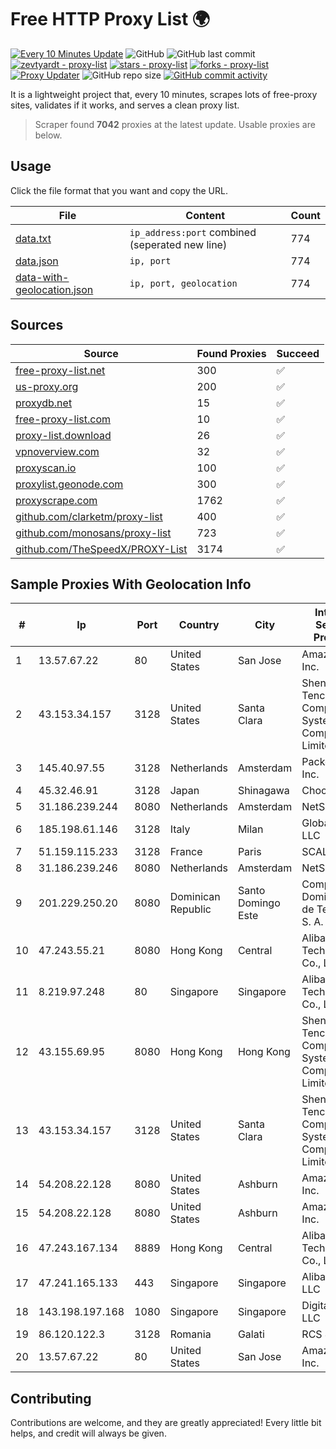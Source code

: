 
# Free HTTP Proxy List 🌍

[![Every 10 Minutes Update](https://github.com/mertguvencli/http-proxy-list/actions/workflows/main.yml/badge.svg?branch=main)](https://github.com/mertguvencli/http-proxy-list/actions/workflows/main.yml)
![GitHub](https://img.shields.io/github/license/mertguvencli/http-proxy-list)
![GitHub last commit](https://img.shields.io/github/last-commit/mertguvencli/http-proxy-list)
[![zevtyardt - proxy-list](https://img.shields.io/static/v1?label=zevtyardt&message=proxy-list&color=blue&logo=github)](https://github.com/zevtyardt/proxy-list "Go to GitHub repo")
[![stars - proxy-list](https://img.shields.io/github/stars/zevtyardt/proxy-list?style=social)](https://github.com/zevtyardt/proxy-list)
[![forks - proxy-list](https://img.shields.io/github/forks/zevtyardt/proxy-list?style=social)](https://github.com/zevtyardt/proxy-list)
[![Proxy Updater](https://github.com/zevtyardt/proxy-list/workflows/Proxy%20Updater/badge.svg)](https://github.com/zevtyardt/proxy-list/actions?query=workflow:"Proxy+Updater")
![GitHub repo size](https://img.shields.io/github/repo-size/zevtyardt/proxy-list)
[![GitHub commit activity](https://img.shields.io/github/commit-activity/m/zevtyardt/proxy-list?logo=commits)](https://github.com/zevtyardt/proxy-list/commits/main)

It is a lightweight project that, every 10 minutes, scrapes lots of free-proxy sites, validates if it works, and serves a clean proxy list.

> Scraper found **7042** proxies at the latest update. Usable proxies are below.

## Usage

Click the file format that you want and copy the URL.

|File|Content|Count|
|----|-------|-----|
|[data.txt](https://raw.githubusercontent.com/mertguvencli/http-proxy-list/main/proxy-list/data.txt)|`ip_address:port` combined (seperated new line)|774|
|[data.json](https://raw.githubusercontent.com/mertguvencli/http-proxy-list/main/proxy-list/data.json)|`ip, port`|774|
|[data-with-geolocation.json](https://raw.githubusercontent.com/mertguvencli/http-proxy-list/main/proxy-list/data-with-geolocation.json)|`ip, port, geolocation`|774|

## Sources

|Source|Found Proxies|Succeed|
|------|-------------|-------|
|[free-proxy-list.net](https://free-proxy-list.net)|300|✅|
|[us-proxy.org](https://www.us-proxy.org)|200|✅|
|[proxydb.net](http://proxydb.net)|15|✅|
|[free-proxy-list.com](https://free-proxy-list.com/?page=&port=&type%5B%5D=http&type%5B%5D=https&up_time=0&search=Search)|10|✅|
|[proxy-list.download](https://www.proxy-list.download/HTTP)|26|✅|
|[vpnoverview.com](https://vpnoverview.com/privacy/anonymous-browsing/free-proxy-servers)|32|✅|
|[proxyscan.io](https://www.proxyscan.io)|100|✅|
|[proxylist.geonode.com](https://proxylist.geonode.com/api/proxy-list?limit=300&page=1&sort_by=lastChecked&sort_type=desc&protocols=http,https)|300|✅|
|[proxyscrape.com](https://api.proxyscrape.com/v2/?request=displayproxies&protocol=http&timeout=10000&country=all&ssl=all&anonymity=all)|1762|✅|
|[github.com/clarketm/proxy-list](https://raw.githubusercontent.com/clarketm/proxy-list/master/proxy-list-raw.txt)|400|✅|
|[github.com/monosans/proxy-list](https://raw.githubusercontent.com/monosans/proxy-list/main/proxies/http.txt)|723|✅|
|[github.com/TheSpeedX/PROXY-List](https://raw.githubusercontent.com/TheSpeedX/PROXY-List/master/http.txt)|3174|✅|


## Sample Proxies With Geolocation Info

|#|Ip|Port|Country|City|Internet Service Provider|
|-|--|----|-------|----|-------------------------|
|1|13.57.67.22|80|United States|San Jose|Amazon.com, Inc.|
|2|43.153.34.157|3128|United States|Santa Clara|Shenzhen Tencent Computer Systems Company Limited|
|3|145.40.97.55|3128|Netherlands|Amsterdam|Packet Host, Inc.|
|4|45.32.46.91|3128|Japan|Shinagawa|Choopa|
|5|31.186.239.244|8080|Netherlands|Amsterdam|NetSkope Inc|
|6|185.198.61.146|3128|Italy|Milan|Global Router LLC|
|7|51.159.115.233|3128|France|Paris|SCALEWAY|
|8|31.186.239.246|8080|Netherlands|Amsterdam|NetSkope Inc|
|9|201.229.250.20|8080|Dominican Republic|Santo Domingo Este|Compañía Dominicana de Teléfonos S. A.|
|10|47.243.55.21|8080|Hong Kong|Central|Alibaba (US) Technology Co., Ltd.|
|11|8.219.97.248|80|Singapore|Singapore|Alibaba (US) Technology Co., Ltd.|
|12|43.155.69.95|8080|Hong Kong|Hong Kong|Shenzhen Tencent Computer Systems Company Limited|
|13|43.153.34.157|3128|United States|Santa Clara|Shenzhen Tencent Computer Systems Company Limited|
|14|54.208.22.128|8080|United States|Ashburn|Amazon.com, Inc.|
|15|54.208.22.128|8080|United States|Ashburn|Amazon.com, Inc.|
|16|47.243.167.134|8889|Hong Kong|Central|Alibaba (US) Technology Co., Ltd.|
|17|47.241.165.133|443|Singapore|Singapore|Alibaba.com LLC|
|18|143.198.197.168|1080|Singapore|Singapore|DigitalOcean, LLC|
|19|86.120.122.3|3128|Romania|Galati|RCS & RDS|
|20|13.57.67.22|80|United States|San Jose|Amazon.com, Inc.|



## Contributing

Contributions are welcome, and they are greatly appreciated! Every
little bit helps, and credit will always be given.

